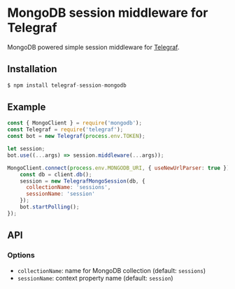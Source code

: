 # MongoDB session middleware for Telegraf

MongoDB powered simple session middleware for [Telegraf](https://github.com/telegraf/telegraf).

## Installation

```js
$ npm install telegraf-session-mongodb
```

## Example

```js
const { MongoClient } = require('mongodb');
const Telegraf = require('telegraf');
const bot = new Telegraf(process.env.TOKEN);

let session;
bot.use((...args) => session.middleware(...args));

MongoClient.connect(process.env.MONGODB_URI, { useNewUrlParser: true }).then((client) => {
    const db = client.db();
    session = new TelegrafMongoSession(db, {
      collectionName: 'sessions',
      sessionName: 'session'
    });
    bot.startPolling();
});
```

## API

### Options

* `collectionName`: name for MongoDB collection (default: `sessions`)
* `sessionName`: context property name (default: `session`)
